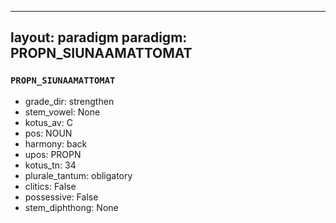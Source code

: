 
---
layout: paradigm
paradigm: PROPN_SIUNAAMATTOMAT
---
### ` PROPN_SIUNAAMATTOMAT `


* grade_dir: strengthen
* stem_vowel: None
* kotus_av: C
* pos: NOUN
* harmony: back
* upos: PROPN
* kotus_tn: 34
* plurale_tantum: obligatory
* clitics: False
* possessive: False
* stem_diphthong: None
